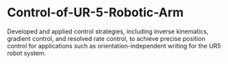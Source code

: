 # Control-of-UR-5-Robotic-Arm
Developed and applied control strategies, including inverse kinematics, gradient control, and resolved rate control, to achieve precise position control for applications such as orientation-independent writing for the UR5 robot system.

